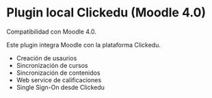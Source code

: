 Plugin local Clickedu (Moodle 4.0)
==================================

Compatibilidad con Moodle 4.0.

Este plugin integra Moodle con la plataforma Clickedu.

- Creación de usaurios
- Sincronización de cursos
- Sincronización de contenidos
- Web service de calificaciones
- Single Sign-On desde Clickedu
